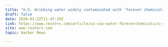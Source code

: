 ```yaml
---
title: "U.S. drinking water widely contaminated with 'forever chemicals': report"
draft: false
date: 2020-01-22T11:47:29Z
link: https://www.reuters.com/article/us-usa-water-foreverchemicals/u-s-drinking-water-widely-contaminated-with-forever-chemicals-report-idUSKBN1ZL0F8?utm_medium=RSS&utm_source=hune
site: www.reuters.com
topic: Hacker News  

---
```

